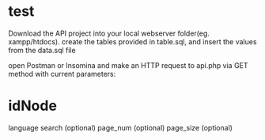 # test

Download the API project into your local webserver folder(eg. xampp/htdocs).
create the tables provided in table.sql, and insert the values from the data.sql file

open Postman or Insomina and make an HTTP request to api.php via GET method with current parameters:

# idNode
language
search (optional)
page_num (optional) 
page_size (optional)
